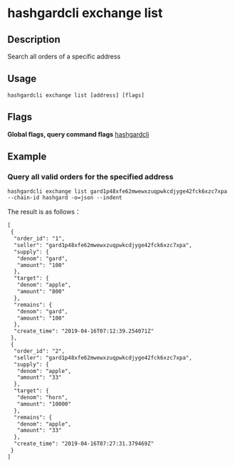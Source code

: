 # hashgardcli exchange list

## Description

Search all orders of a specific address 

## Usage

```shell
hashgardcli exchange list [address] [flags]
```

## Flags

**Global flags, query command flags** [hashgardcli](../README.md)

 ## Example

### Query all valid orders for the specified address

```shell
hashgardcli exchange list gard1p48xfe62mwewxzuqpwkcdjyge42fck6xzc7xpa --chain-id hashgard -o=json --indent
```

The result is as follows：

```txt
[
 {
  "order_id": "1",
  "seller": "gard1p48xfe62mwewxzuqpwkcdjyge42fck6xzc7xpa",
  "supply": {
   "denom": "gard",
   "amount": "100"
  },
  "target": {
   "denom": "apple",
   "amount": "800"
  },
  "remains": {
   "denom": "gard",
   "amount": "100"
  },
  "create_time": "2019-04-16T07:12:39.254071Z"
 },
 {
  "order_id": "2",
  "seller": "gard1p48xfe62mwewxzuqpwkcdjyge42fck6xzc7xpa",
  "supply": {
   "denom": "apple",
   "amount": "33"
  },
  "target": {
   "denom": "horn",
   "amount": "10000"
  },
  "remains": {
   "denom": "apple",
   "amount": "33"
  },
  "create_time": "2019-04-16T07:27:31.379469Z"
 }
]
```
